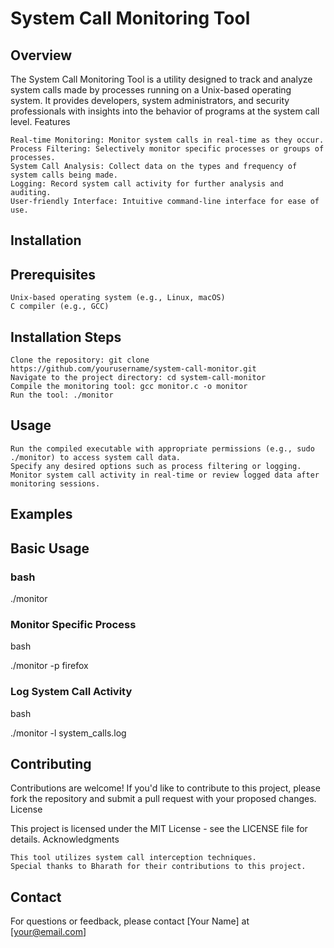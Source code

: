 # System Call Monitoring Tool
## Overview

The System Call Monitoring Tool is a utility designed to track and analyze system calls made by processes running on a Unix-based operating system. It provides developers, system administrators, and security professionals with insights into the behavior of programs at the system call level.
Features

    Real-time Monitoring: Monitor system calls in real-time as they occur.
    Process Filtering: Selectively monitor specific processes or groups of processes.
    System Call Analysis: Collect data on the types and frequency of system calls being made.
    Logging: Record system call activity for further analysis and auditing.
    User-friendly Interface: Intuitive command-line interface for ease of use.

## Installation
## Prerequisites

    Unix-based operating system (e.g., Linux, macOS)
    C compiler (e.g., GCC)

## Installation Steps

    Clone the repository: git clone https://github.com/yourusername/system-call-monitor.git
    Navigate to the project directory: cd system-call-monitor
    Compile the monitoring tool: gcc monitor.c -o monitor
    Run the tool: ./monitor

## Usage

    Run the compiled executable with appropriate permissions (e.g., sudo ./monitor) to access system call data.
    Specify any desired options such as process filtering or logging.
    Monitor system call activity in real-time or review logged data after monitoring sessions.

## Examples
## Basic Usage

### bash

./monitor

### Monitor Specific Process

bash

./monitor -p firefox

### Log System Call Activity

bash

./monitor -l system_calls.log

## Contributing

Contributions are welcome! If you'd like to contribute to this project, please fork the repository and submit a pull request with your proposed changes.
License

This project is licensed under the MIT License - see the LICENSE file for details.
Acknowledgments

    This tool utilizes system call interception techniques.
    Special thanks to Bharath for their contributions to this project.

## Contact

For questions or feedback, please contact [Your Name] at [your@email.com]
